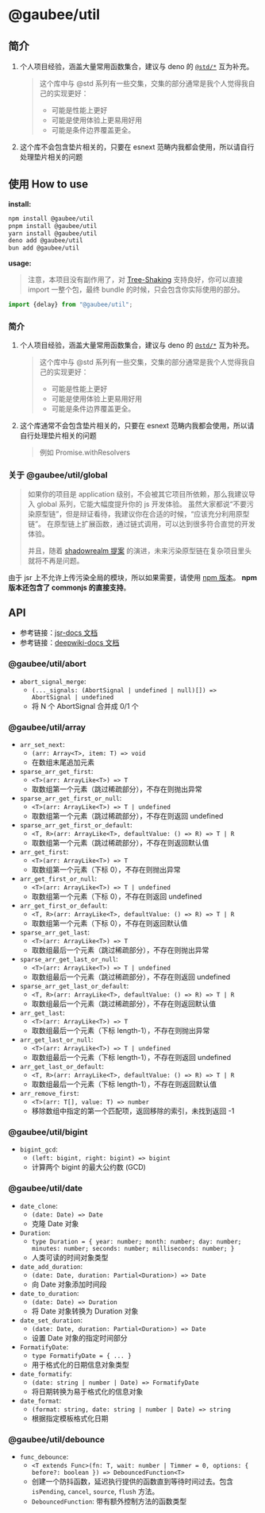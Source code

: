 # @gaubee/util

## 简介

1. 个人项目经验，涵盖大量常用函数集合，建议与 deno 的 [`@std/*`](https://jsr.io/@std) 互为补充。
   > 这个库中与 @std 系列有一些交集，交集的部分通常是我个人觉得我自己的实现更好：
   >
   > - 可能是性能上更好
   > - 可能是使用体验上更易用好用
   > - 可能是条件边界覆盖更全。
1. 这个库不会包含垫片相关的，只要在 esnext 范畴内我都会使用，所以请自行处理垫片相关的问题

## 使用 How to use

**install:**

```bash
npm install @gaubee/util
pnpm install @gaubee/util
yarn install @gaubee/util
deno add @gaubee/util
bun add @gaubee/util
```

**usage:**

> 注意，本项目没有副作用了，对 [Tree-Shaking](https://rollupjs.org/introduction/#tree-shaking) 支持良好，你可以直接 import 一整个包，最终 bundle 的时候，只会包含你实际使用的部分。

```ts
import {delay} from "@gaubee/util";
```

### 简介

1. 个人项目经验，涵盖大量常用函数集合，建议与 deno 的 [`@std/*`](https://jsr.io/@std) 互为补充。
   > 这个库中与 @std 系列有一些交集，交集的部分通常是我个人觉得我自己的实现更好：
   >
   > - 可能是性能上更好
   > - 可能是使用体验上更易用好用
   > - 可能是条件边界覆盖更全。
1. 这个库通常不会包含垫片相关的，只要在 esnext 范畴内我都会使用，所以请自行处理垫片相关的问题
   > 例如 Promise.withResolvers

### 关于 @gaubee/util/global

> 如果你的项目是 application 级别，不会被其它项目所依赖，那么我建议导入 global 系列，它能大幅度提升你的 js 开发体验。
> 虽然大家都说“不要污染原型链”，但是辩证看待，我建议你在合适的时候，“应该充分利用原型链”。
> 在原型链上扩展函数，通过链式调用，可以达到很多符合直觉的开发体验。
>
> 并且，随着 [shadowrealm 提案](https://github.com/tc39/proposal-shadowrealm)
> 的演进，未来污染原型链在复杂项目里头就将不再是问题。

由于 jsr 上不允许上传污染全局的模块，所以如果需要，请使用 [npm 版本](https://www.npmjs.com/package/@gaubee/util)。 **npm
版本还包含了 commonjs 的直接支持**。

## API

- 参考链接：[jsr-docs 文档](https://jsr.io/@gaubee/util/doc)
- 参考链接：[deepwiki-docs 文档](https://deepwiki.com/Gaubee/std/3-package:-@gaubeeutil)

### @gaubee/util/abort

- `abort_signal_merge`:
  - `(..._signals: (AbortSignal | undefined | null)[]) => AbortSignal | undefined`
  - 将 N 个 AbortSignal 合并成 0/1 个

### @gaubee/util/array

- `arr_set_next`:
  - `(arr: Array<T>, item: T) => void`
  - 在数组末尾追加元素
- `sparse_arr_get_first`:
  - `<T>(arr: ArrayLike<T>) => T`
  - 取数组第一个元素（跳过稀疏部分），不存在则抛出异常
- `sparse_arr_get_first_or_null`:
  - `<T>(arr: ArrayLike<T>) => T | undefined`
  - 取数组第一个元素（跳过稀疏部分），不存在则返回 undefined
- `sparse_arr_get_first_or_default`:
  - `<T, R>(arr: ArrayLike<T>, defaultValue: () => R) => T | R`
  - 取数组第一个元素（跳过稀疏部分），不存在则返回默认值
- `arr_get_first`:
  - `<T>(arr: ArrayLike<T>) => T`
  - 取数组第一个元素（下标 0），不存在则抛出异常
- `arr_get_first_or_null`:
  - `<T>(arr: ArrayLike<T>) => T | undefined`
  - 取数组第一个元素（下标 0），不存在则返回 undefined
- `arr_get_first_or_default`:
  - `<T, R>(arr: ArrayLike<T>, defaultValue: () => R) => T | R`
  - 取数组第一个元素（下标 0），不存在则返回默认值
- `sparse_arr_get_last`:
  - `<T>(arr: ArrayLike<T>) => T`
  - 取数组最后一个元素（跳过稀疏部分），不存在则抛出异常
- `sparse_arr_get_last_or_null`:
  - `<T>(arr: ArrayLike<T>) => T | undefined`
  - 取数组最后一个元素（跳过稀疏部分），不存在则返回 undefined
- `sparse_arr_get_last_or_default`:
  - `<T, R>(arr: ArrayLike<T>, defaultValue: () => R) => T | R`
  - 取数组最后一个元素（跳过稀疏部分），不存在则返回默认值
- `arr_get_last`:
  - `<T>(arr: ArrayLike<T>) => T`
  - 取数组最后一个元素（下标 length-1），不存在则抛出异常
- `arr_get_last_or_null`:
  - `<T>(arr: ArrayLike<T>) => T | undefined`
  - 取数组最后一个元素（下标 length-1），不存在则返回 undefined
- `arr_get_last_or_default`:
  - `<T, R>(arr: ArrayLike<T>, defaultValue: () => R) => T | R`
  - 取数组最后一个元素（下标 length-1），不存在则返回默认值
- `arr_remove_first`:
  - `<T>(arr: T[], value: T) => number`
  - 移除数组中指定的第一个匹配项，返回移除的索引，未找到返回 -1

### @gaubee/util/bigint

- `bigint_gcd`:
  - `(left: bigint, right: bigint) => bigint`
  - 计算两个 bigint 的最大公约数 (GCD)

### @gaubee/util/date

- `date_clone`:
  - `(date: Date) => Date`
  - 克隆 Date 对象
- `Duration`:
  - `type Duration = { year: number; month: number; day: number; minutes: number; seconds: number; milliseconds: number; }`
  - 人类可读的时间对象类型
- `date_add_duration`:
  - `(date: Date, duration: Partial<Duration>) => Date`
  - 向 Date 对象添加时间段
- `date_to_duration`:
  - `(date: Date) => Duration`
  - 将 Date 对象转换为 Duration 对象
- `date_set_duration`:
  - `(date: Date, duration: Partial<Duration>) => Date`
  - 设置 Date 对象的指定时间部分
- `FormatifyDate`:
  - `type FormatifyDate = { ... }`
  - 用于格式化的日期信息对象类型
- `date_formatify`:
  - `(date: string | number | Date) => FormatifyDate`
  - 将日期转换为易于格式化的信息对象
- `date_format`:
  - `(format: string, date: string | number | Date) => string`
  - 根据指定模板格式化日期

### @gaubee/util/debounce

- `func_debounce`:
  - `<T extends Func>(fn: T, wait: number | Timmer = 0, options: { before?: boolean }) => DebouncedFunction<T>`
  - 创建一个防抖函数，延迟执行提供的函数直到等待时间过去。包含 `isPending`, `cancel`, `source`, `flush` 方法。
  - `DebouncedFunction`: 带有额外控制方法的函数类型
